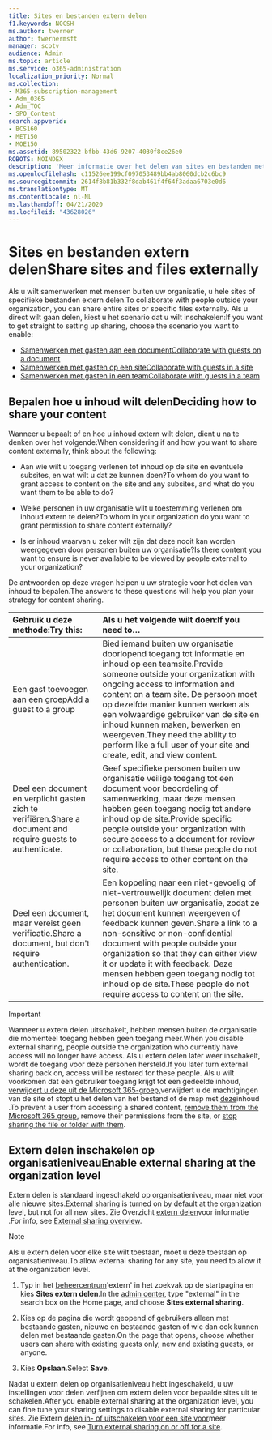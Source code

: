 ```yaml
---
title: Sites en bestanden extern delen
f1.keywords: NOCSH
ms.author: twerner
author: twernermsft
manager: scotv
audience: Admin
ms.topic: article
ms.service: o365-administration
localization_priority: Normal
ms.collection:
- M365-subscription-management
- Adm_O365
- Adm_TOC
- SPO_Content
search.appverid:
- BCS160
- MET150
- MOE150
ms.assetid: 89502322-bfbb-43d6-9207-4030f8ce26e0
ROBOTS: NOINDEX
description: 'Meer informatie over het delen van sites en bestanden met mensen buiten de organisatie. '
ms.openlocfilehash: c11526ee199cf097053489bb4ab8060dcb2c6bc9
ms.sourcegitcommit: 2614f8b81b332f8dab461f4f64f3adaa6703e0d6
ms.translationtype: MT
ms.contentlocale: nl-NL
ms.lasthandoff: 04/21/2020
ms.locfileid: "43628026"
---
```

# <a name="share-sites-and-files-externally"></a><span data-ttu-id="026c2-103">Sites en bestanden extern delen</span><span class="sxs-lookup"><span data-stu-id="026c2-103">Share sites and files externally</span></span>

<span data-ttu-id="026c2-104">Als u wilt samenwerken met mensen buiten uw organisatie, u hele sites of specifieke bestanden extern delen.</span><span class="sxs-lookup"><span data-stu-id="026c2-104">To collaborate with people outside your organization, you can share entire sites or specific files externally.</span></span> <span data-ttu-id="026c2-105">Als u direct wilt gaan delen, kiest u het scenario dat u wilt inschakelen:</span><span class="sxs-lookup"><span data-stu-id="026c2-105">If you want to get straight to setting up sharing, choose the scenario you want to enable:</span></span>

- [<span data-ttu-id="026c2-106">Samenwerken met gasten aan een document</span><span class="sxs-lookup"><span data-stu-id="026c2-106">Collaborate with guests on a document</span></span>](../../solutions/collaborate-on-documents.md)
- [<span data-ttu-id="026c2-107">Samenwerken met gasten op een site</span><span class="sxs-lookup"><span data-stu-id="026c2-107">Collaborate with guests in a site</span></span>](../../solutions/collaborate-in-site.md)
- [<span data-ttu-id="026c2-108">Samenwerken met gasten in een team</span><span class="sxs-lookup"><span data-stu-id="026c2-108">Collaborate with guests in a team</span></span>](../../solutions/collaborate-as-team.md)
  
## <a name="deciding-how-to-share-your-content"></a><span data-ttu-id="026c2-109">Bepalen hoe u inhoud wilt delen</span><span class="sxs-lookup"><span data-stu-id="026c2-109">Deciding how to share your content</span></span>

<span data-ttu-id="026c2-110">Wanneer u bepaalt of en hoe u inhoud extern wilt delen, dient u na te denken over het volgende:</span><span class="sxs-lookup"><span data-stu-id="026c2-110">When considering if and how you want to share content externally, think about the following:</span></span>
  
- <span data-ttu-id="026c2-111">Aan wie wilt u toegang verlenen tot inhoud op de site en eventuele subsites, en wat wilt u dat ze kunnen doen?</span><span class="sxs-lookup"><span data-stu-id="026c2-111">To whom do you want to grant access to content on the site and any subsites, and what do you want them to be able to do?</span></span>
    
- <span data-ttu-id="026c2-112">Welke personen in uw organisatie wilt u toestemming verlenen om inhoud extern te delen?</span><span class="sxs-lookup"><span data-stu-id="026c2-112">To whom in your organization do you want to grant permission to share content externally?</span></span> 
    
- <span data-ttu-id="026c2-113">Is er inhoud waarvan u zeker wilt zijn dat deze nooit kan worden weergegeven door personen buiten uw organisatie?</span><span class="sxs-lookup"><span data-stu-id="026c2-113">Is there content you want to ensure is never available to be viewed by people external to your organization?</span></span>
    
<span data-ttu-id="026c2-114">De antwoorden op deze vragen helpen u uw strategie voor het delen van inhoud te bepalen.</span><span class="sxs-lookup"><span data-stu-id="026c2-114">The answers to these questions will help you plan your strategy for content sharing.</span></span>
  
|<span data-ttu-id="026c2-115">**Gebruik u deze methode:**</span><span class="sxs-lookup"><span data-stu-id="026c2-115">**Try this:**</span></span>|<span data-ttu-id="026c2-116">**Als u het volgende wilt doen:**</span><span class="sxs-lookup"><span data-stu-id="026c2-116">**If you need to…**</span></span>|
|:-----|:-----|
|<span data-ttu-id="026c2-117">Een gast toevoegen aan een groep</span><span class="sxs-lookup"><span data-stu-id="026c2-117">Add a guest to a group</span></span>  <br/> |<span data-ttu-id="026c2-118">Bied iemand buiten uw organisatie doorlopend toegang tot informatie en inhoud op een teamsite.</span><span class="sxs-lookup"><span data-stu-id="026c2-118">Provide someone outside your organization with ongoing access to information and content on a team site.</span></span> <span data-ttu-id="026c2-119">De persoon moet op dezelfde manier kunnen werken als een volwaardige gebruiker van de site en inhoud kunnen maken, bewerken en weergeven.</span><span class="sxs-lookup"><span data-stu-id="026c2-119">They need the ability to perform like a full user of your site and create, edit, and view content.</span></span>  <br/> |
|<span data-ttu-id="026c2-120">Deel een document en verplicht gasten zich te verifiëren.</span><span class="sxs-lookup"><span data-stu-id="026c2-120">Share a document and require guests to authenticate.</span></span>  <br/> |<span data-ttu-id="026c2-121">Geef specifieke personen buiten uw organisatie veilige toegang tot een document voor beoordeling of samenwerking, maar deze mensen hebben geen toegang nodig tot andere inhoud op de site.</span><span class="sxs-lookup"><span data-stu-id="026c2-121">Provide specific people outside your organization with secure access to a document for review or collaboration, but these people do not require access to other content on the site.</span></span>  <br/> |
|<span data-ttu-id="026c2-122">Deel een document, maar vereist geen verificatie.</span><span class="sxs-lookup"><span data-stu-id="026c2-122">Share a document, but don't require authentication.</span></span>  <br/> |<span data-ttu-id="026c2-123">Een koppeling naar een niet-gevoelig of niet-vertrouwelijk document delen met personen buiten uw organisatie, zodat ze het document kunnen weergeven of feedback kunnen geven.</span><span class="sxs-lookup"><span data-stu-id="026c2-123">Share a link to a non-sensitive or non-confidential document with people outside your organization so that they can either view it or update it with feedback.</span></span> <span data-ttu-id="026c2-124">Deze mensen hebben geen toegang nodig tot inhoud op de site.</span><span class="sxs-lookup"><span data-stu-id="026c2-124">These people do not require access to content on the site.</span></span>  <br/> |
   
> [!IMPORTANT]
> <span data-ttu-id="026c2-125">Wanneer u extern delen uitschakelt, hebben mensen buiten de organisatie die momenteel toegang hebben geen toegang meer.</span><span class="sxs-lookup"><span data-stu-id="026c2-125">When you disable external sharing, people outside the organization who currently have access will no longer have access.</span></span> <span data-ttu-id="026c2-126">Als u extern delen later weer inschakelt, wordt de toegang voor deze personen hersteld.</span><span class="sxs-lookup"><span data-stu-id="026c2-126">If you later turn external sharing back on, access will be restored for these people.</span></span> <span data-ttu-id="026c2-127">Als u wilt voorkomen dat een gebruiker toegang krijgt tot een gedeelde inhoud, [verwijdert u deze uit de Microsoft 365-groep,](/office365/admin/create-groups/add-or-remove-members-from-groups)verwijdert u de machtigingen van de site of stopt u het delen van het bestand of de map met [deze](https://support.office.com/article/0a36470f-d7fe-40a0-bd74-0ac6c1e13323)inhoud .</span><span class="sxs-lookup"><span data-stu-id="026c2-127">To prevent a user from accessing a shared content, [remove them from the Microsoft 365 group](/office365/admin/create-groups/add-or-remove-members-from-groups), remove their permissions from the site, or [stop sharing the file or folder with them](https://support.office.com/article/0a36470f-d7fe-40a0-bd74-0ac6c1e13323).</span></span> 
  
## <a name="enable-external-sharing-at-the-organization-level"></a><span data-ttu-id="026c2-128">Extern delen inschakelen op organisatieniveau</span><span class="sxs-lookup"><span data-stu-id="026c2-128">Enable external sharing at the organization level</span></span>

<span data-ttu-id="026c2-129">Extern delen is standaard ingeschakeld op organisatieniveau, maar niet voor alle nieuwe sites.</span><span class="sxs-lookup"><span data-stu-id="026c2-129">External sharing is turned on by default at the organization level, but not for all new sites.</span></span> <span data-ttu-id="026c2-130">Zie Overzicht [extern delen](/sharepoint/external-sharing-overview)voor informatie .</span><span class="sxs-lookup"><span data-stu-id="026c2-130">For info, see [External sharing overview](/sharepoint/external-sharing-overview).</span></span> 

> [!NOTE]
>  <span data-ttu-id="026c2-131">Als u extern delen voor elke site wilt toestaan, moet u deze toestaan op organisatieniveau.</span><span class="sxs-lookup"><span data-stu-id="026c2-131">To allow external sharing for any site, you need to allow it at the organization level.</span></span> 
  
1. <span data-ttu-id="026c2-132">Typ in het [beheercentrum](https://go.microsoft.com/fwlink/p/?linkid=2024339)'extern' in het zoekvak op de startpagina en kies **Sites extern delen**.</span><span class="sxs-lookup"><span data-stu-id="026c2-132">In the [admin center](https://go.microsoft.com/fwlink/p/?linkid=2024339), type "external" in the search box on the Home page, and choose **Sites external sharing**.</span></span>
  
2. <span data-ttu-id="026c2-133">Kies op de pagina die wordt geopend of gebruikers alleen met bestaande gasten, nieuwe en bestaande gasten of wie dan ook kunnen delen met bestaande gasten.</span><span class="sxs-lookup"><span data-stu-id="026c2-133">On the page that opens, choose whether users can share with existing guests only, new and existing guests, or anyone.</span></span> 
    
3. <span data-ttu-id="026c2-134">Kies **Opslaan**.</span><span class="sxs-lookup"><span data-stu-id="026c2-134">Select **Save**.</span></span>
    
<span data-ttu-id="026c2-135">Nadat u extern delen op organisatieniveau hebt ingeschakeld, u uw instellingen voor delen verfijnen om extern delen voor bepaalde sites uit te schakelen.</span><span class="sxs-lookup"><span data-stu-id="026c2-135">After you enable external sharing at the organization level, you can fine tune your sharing settings to disable external sharing for particular sites.</span></span> <span data-ttu-id="026c2-136">Zie Extern [delen in- of uitschakelen voor een site voor](/sharepoint/change-external-sharing-site)meer informatie.</span><span class="sxs-lookup"><span data-stu-id="026c2-136">For info, see [Turn external sharing on or off for a site](/sharepoint/change-external-sharing-site).</span></span>
  

  

    

